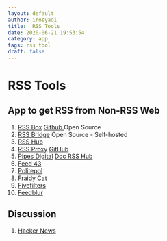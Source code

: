 ```yaml
---
layout: default
author: irosyadi
title:  RSS Tools
date: 2020-06-21 19:53:54
category: app
tags: rss tool
draft: false
---
```


# RSS Tools

## App to get RSS from Non-RSS Web
1. [RSS Box](https://rssbox.herokuapp.com/) [Github ](https://github.com/stefansundin/rssbox) Open Source
2. [RSS Bridge](https://github.com/RSS-Bridge/rss-bridge) Open Source - Self-hosted
3. [RSS Hub](https://github.com/DIYgod/RSSHub)
2. [RSS Proxy](https://rssproxy.migor.org/) [GitHub](https://github.com/damoeb/rss-proxy/)
3. [Pipes Digital](https://pipes.digital/) [Doc RSS Hub](https://docs.rsshub.app/en/)
4. [Feed 43](https://feed43.com/)
5. [Politepol](https://politepol.com/en/)
6. [Fraidy Cat](https://fraidyc.at/)
7. [Fivefilters](https://createfeed.fivefilters.org/)
8. [Feedblur](https://github.com/dewey/feedbridge)

## Discussion
1. [Hacker News](https://news.ycombinator.com/item?id=23583629)
